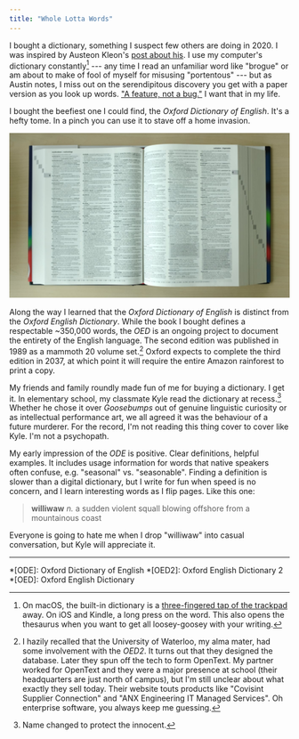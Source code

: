 ```yaml
---
title: "Whole Lotta Words"
---
```


I bought a dictionary, something I suspect few others are doing in 2020. I was inspired by Austeon Kleon's [post about his](https://austinkleon.com/2017/08/17/why-i-love-my-paper-dictionary/). I use my computer's dictionary constantly[^1] --- any time I read an unfamiliar word like "brogue" or am about to make of fool of myself for misusing "portentous" --- but as Austin notes, I miss out on the serendipitous discovery you get with a paper version as you look up words. ["A feature, not a bug."](https://www.instagram.com/p/CFSNGpvgLYh/) I want that in my life.

I bought the beefiest one I could find, the *Oxford Dictionary of English*. It's a hefty tome. In a pinch you can use it to stave off a home invasion.

![Oxford Dictionary of English](/images/oxford-dictionary-of-english.jpg)

Along the way I learned that the *Oxford Dictionary of English* is distinct from the *Oxford English Dictionary*. While the book I bought defines a respectable ~350,000 words, the *OED* is an ongoing project to document the entirety of the English language. The second edition was published in 1989 as a mammoth 20 volume set.[^2] Oxford expects to complete the third edition in 2037, at which point it will require the entire Amazon rainforest to print a copy.

My friends and family roundly made fun of me for buying a dictionary. I get it. In elementary school, my classmate Kyle read the dictionary at recess.[^3] Whether he chose it over *Goosebumps* out of genuine linguistic curiosity or as intellectual performance art, we all agreed it was the behaviour of a future murderer. For the record, I'm not reading this thing cover to cover like Kyle. I'm not a psychopath.

My early impression of the *ODE* is positive. Clear definitions, helpful examples. It includes usage information for words that native speakers often confuse, e.g. "seasonal" vs. "seasonable". Finding a definition is slower than a digital dictionary, but I write for fun when speed is no concern, and I learn interesting words as I flip pages. Like this one:

> **williwaw** *n.* a sudden violent squall blowing offshore from a mountainous coast

Everyone is going to hate me when I drop "williwaw" into casual conversation, but Kyle will appreciate it.

---

[^1]: On macOS, the built-in dictionary is a [three-fingered tap of the trackpad](https://support.apple.com/en-ca/guide/mac-help/mchl3983326c/mac) away. On iOS and Kindle, a long press on the word. This also opens the thesaurus when you want to get all loosey-goosey with your writing.

[^2]: I hazily recalled that the University of Waterloo, my alma mater, had some involvement with the *OED2*. It turns out that they designed the database. Later they spun off the tech to form OpenText. My partner worked for OpenText and they were a major presence at school (their headquarters are just north of campus), but I'm still unclear about what exactly they sell today. Their website touts products like "Covisint Supplier Connection" and "ANX Engineering IT Managed Services". Oh enterprise software, you always keep me guessing.

[^3]: Name changed to protect the innocent.

*[ODE]: Oxford Dictionary of English
*[OED2]: Oxford English Dictionary 2
*[OED]: Oxford English Dictionary
